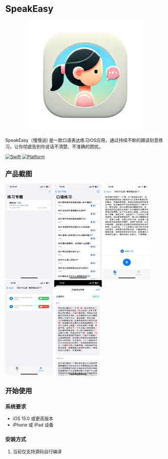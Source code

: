 # SpeakEasy
<p align="center">
<img src="icons/SpeakEasyApp.png" width="350" height="350"/>
<p>

SpeakEasy（慢慢说) 是一款口语表达练习iOS应用，通过持续不断的跟读刻意练习，让你彻底告别你说话不清楚、不准确的困扰。


[![Swift](https://img.shields.io/badge/Swift-5.0-orange.svg)](https://swift.org)
[![Platform](https://img.shields.io/badge/Platform-iOS-lightgrey.svg)](https://www.apple.com/ios)

## 产品截图

<div>
  <img src="icons/screenshot1.jpg" alt="专题" width="150" height="300">
  <img src="icons/screenshot2.jpg" alt="题目" width="150" height="300">
  <img src="icons/screenshot3.jpg" alt="练习" width="150" height="300">
  <img src="icons/screenshot5.jpg" alt="记录" width="150" height="300">
  <img src="icons/screenshot4.jpg" alt="评分" width="150" height="300">
</div>



## 开始使用

### 系统要求
- iOS 15.0 或更高版本
- iPhone 或 iPad 设备

### 安装方式

1. 当前仅支持源码自行编译
